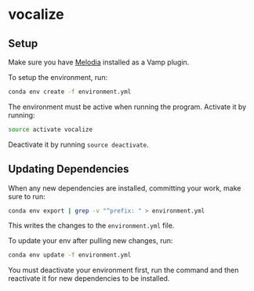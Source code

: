 # vocalize

## Setup

Make sure you have [Melodia](https://www.upf.edu/web/mtg/melodia) installed as a Vamp plugin.

To setup the environment, run:

```sh
conda env create -f environment.yml
```

The environment must be active when running the program. Activate it by running:

```sh
source activate vocalize
```

Deactivate it by running `source deactivate`.

## Updating Dependencies

When any new dependencies are installed, committing your work, make sure to run:

```sh
conda env export | grep -v "^prefix: " > environment.yml 
```

This writes the changes to the `environment.yml` file.

To update your env after pulling new changes, run:

```sh
conda env update -f environment.yml
```

You must deactivate your environment first, run the command and then reactivate it for new dependencies to be installed.
